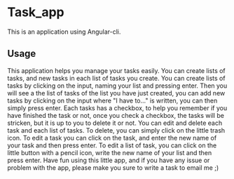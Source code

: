 # Task_app


This is an application using Angular-cli.


Usage
-----

This application helps you manage your tasks easily. You can create lists of tasks, and new tasks in each list of tasks you create.
You can create lists of tasks by clicking on the input, naming your list and pressing enter. Then you will see a the list of tasks of the list you have just created, you can add new tasks by clicking on the input where "I have to..." is written, you can then simply press enter. Each tasks has a checkbox, to help you remember if you have finished the task or not, once you check a checkbox, the tasks will be stricken, but it is up to you to delete it or not. You can edit and delete each task and each list of tasks. To delete, you can simply click on the little trash icon. To edit a task you can click on the task, and enter the new name of your task and then press enter. To edit a list of task, you can click on the little button with a pencil icon, write the new name of your list and then press enter.
Have fun using this little app, and if you have any issue or problem with the app, please make you sure to write a task to email me ;)
